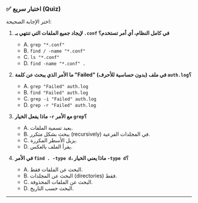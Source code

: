 ### ✅ اختبار سريع (Quiz)
اختر الإجابة الصحيحة:

1.  **لإيجاد جميع الملفات التي تنتهي بـ `.conf` في كامل النظام، أي أمر تستخدم؟**
    * A. `grep "*.conf"`
    * B. `find / -name "*.conf"`
    * C. `ls "*.conf"`
    * D. `find -name "*.conf" .`

2.  **ما الأمر الذي يبحث عن كلمة "Failed" (بدون حساسية للأحرف) في ملف `auth.log`؟**
    * A. `grep "Failed" auth.log`
    * B. `find "Failed" auth.log`
    * C. `grep -i "Failed" auth.log`
    * D. `grep -r "Failed" auth.log`

3.  **ماذا يفعل الخيار `-r` مع الأمر `grep`؟**
    * A. يعيد تسمية الملفات.
    * B. يبحث بشكل متكرر (recursively) في المجلدات الفرعية.
    * C. يزيل الأسطر المكررة.
    * D. يقرأ الملف بالعكس.

4.  **في الأمر `find . -type d`، ماذا يعني الخيار `-type d`؟**
    * A. البحث عن الملفات فقط.
    * B. البحث عن المجلدات (directories) فقط.
    * C. البحث عن الملفات المحذوفة.
    * D. البحث حسب التاريخ.

---